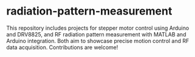 # radiation-pattern-measurement
This repository includes projects for stepper motor control using Arduino and DRV8825, and RF radiation pattern measurement with MATLAB and Arduino integration. Both aim to showcase precise motion control and RF data acquisition. Contributions are welcome!
